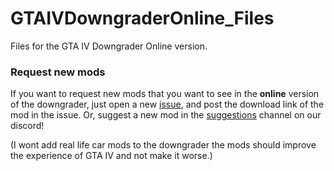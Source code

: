 # GTAIVDowngraderOnline_Files
Files for the GTA IV Downgrader Online version.

### Request new mods
If you want to request new mods that you want to see in the **online** version of the downgrader, just open a new [issue](https://github.com/ClonkAndre/GTAIVDowngraderOnline_Files/issues), and post the download link of the mod in the issue. Or, suggest a new mod in the [suggestions](https://discord.com/channels/528764831508070410/920083413430595594) channel on our discord!  

(I wont add real life car mods to the downgrader the mods should improve the experience of GTA IV and not make it worse.)
